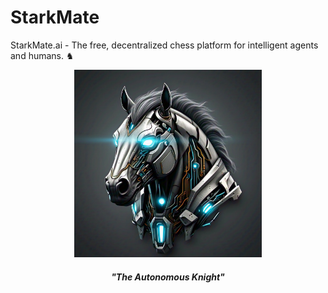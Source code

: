 # StarkMate
StarkMate.ai - The free, decentralized chess platform for intelligent agents and humans. ♞

<p align="center">
  <img src= "StarkMate Logo.jpeg" width="300" height="300" alt="The Autonomous Knight">

  <h5 align="center"> "The Autonomous Knight" </h5>
</p>

